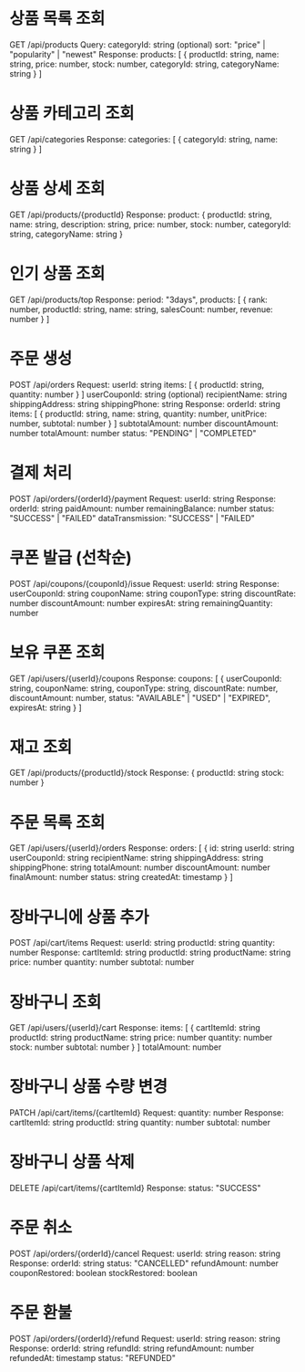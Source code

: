 # 상품 목록 조회
GET /api/products
Query:
  categoryId: string (optional)
  sort: "price" | "popularity" | "newest"
Response:
  products: [
    {
      productId: string,
      name: string,
      price: number,
      stock: number,
      categoryId: string,
      categoryName: string
    }
  ]

# 상품 카테고리 조회
GET /api/categories
Response:
  categories: [
    {
      categoryId: string,
      name: string
    }
  ]

# 상품 상세 조회
GET /api/products/{productId}
Response:
  product: {
    productId: string,
    name: string,
    description: string,
    price: number,
    stock: number,
    categoryId: string,
    categoryName: string
  }

# 인기 상품 조회
GET /api/products/top
Response:
  period: "3days",
  products: [
    {
      rank: number,
      productId: string,
      name: string,
      salesCount: number,
      revenue: number
    }
  ]

# 주문 생성
POST /api/orders
Request:
  userId: string
  items: [
    {
      productId: string,
      quantity: number
    }
  ]
  userCouponId: string (optional)
  recipientName: string
  shippingAddress: string
  shippingPhone: string
Response:
  orderId: string
  items: [
    {
      productId: string,
      name: string,
      quantity: number,
      unitPrice: number,
      subtotal: number
    }
  ]
  subtotalAmount: number
  discountAmount: number
  totalAmount: number
  status: "PENDING" | "COMPLETED"

# 결제 처리
POST /api/orders/{orderId}/payment
Request:
  userId: string
Response:
  orderId: string
  paidAmount: number
  remainingBalance: number
  status: "SUCCESS" | "FAILED"
  dataTransmission: "SUCCESS" | "FAILED"

# 쿠폰 발급 (선착순)
POST /api/coupons/{couponId}/issue
Request:
  userId: string
Response:
  userCouponId: string
  couponName: string
  couponType: string
  discountRate: number
  discountAmount: number
  expiresAt: string
  remainingQuantity: number

# 보유 쿠폰 조회
GET /api/users/{userId}/coupons
Response:
  coupons: [
    {
      userCouponId: string,
      couponName: string,
      couponType: string,
      discountRate: number,
      discountAmount: number,
      status: "AVAILABLE" | "USED" | "EXPIRED",
      expiresAt: string
    }
  ]

# 재고 조회
GET /api/products/{productId}/stock
Response:
  {
    productId: string
    stock: number
  }

# 주문 목록 조회
GET /api/users/{userId}/orders
Response:
  orders: [
    {
      id: string
      userId: string
      userCouponId: string
      recipientName: string
      shippingAddress: string
      shippingPhone: string
      totalAmount: number
      discountAmount: number
      finalAmount: number
      status: string
      createdAt: timestamp
    }
  ]

# 장바구니에 상품 추가
POST /api/cart/items
Request:
  userId: string
  productId: string
  quantity: number
Response:
  cartItemId: string
  productId: string
  productName: string
  price: number
  quantity: number
  subtotal: number

# 장바구니 조회
GET /api/users/{userId}/cart
Response:
  items: [
    {
      cartItemId: string
      productId: string
      productName: string
      price: number
      quantity: number
      stock: number
      subtotal: number
    }
  ]
  totalAmount: number

# 장바구니 상품 수량 변경
PATCH /api/cart/items/{cartItemId}
Request:
  quantity: number
Response:
  cartItemId: string
  productId: string
  quantity: number
  subtotal: number

# 장바구니 상품 삭제
DELETE /api/cart/items/{cartItemId}
Response:
  status: "SUCCESS"

# 주문 취소
POST /api/orders/{orderId}/cancel
Request:
  userId: string
  reason: string
Response:
  orderId: string
  status: "CANCELLED"
  refundAmount: number
  couponRestored: boolean
  stockRestored: boolean

# 주문 환불
POST /api/orders/{orderId}/refund
Request:
  userId: string
  reason: string
Response:
  orderId: string
  refundId: string
  refundAmount: number
  refundedAt: timestamp
  status: "REFUNDED"


